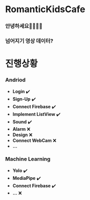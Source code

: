 # RomanticKidsCafe
### 안녕하세요👨👩😆😎

### 넘어지기 영상 데이터?

# 진행상황
### Andriod
- **Login**               ✔️
- **Sign-Up**             ✔️
- **Connect Firebase**    ✔️
- **Implement ListView**  ✔️
- **Sound**               ✔️
- **Alarm**               ❌
- **Design**              ❌
- **Connect WebCam**      ❌
- **...**
### Machine Learning
- **Yolo**                ✔️
- **MediaPipe**           ✔️
- **Connect Firebase**    ✔️
- **...**                 ❌

